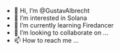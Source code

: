 - 👋 Hi, I’m @GustavAlbrecht
- 👀 I’m interested in Solana
- 🌱 I’m currently learning Firedancer
- 💞️ I’m looking to collaborate on ...
- 📫 How to reach me ...

<!---
GustavAlbrecht/GustavAlbrecht is a ✨ special ✨ repository because its `README.md` (this file) appears on your GitHub profile.
You can click the Preview link to take a look at your changes.
--->
